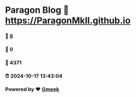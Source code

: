 # Paragon Blog :link: https://ParagonMkII.github.io 
### :page_facing_up: [6](https://ParagonMkII.github.io/tag.html) 
### :speech_balloon: 0 
### :hibiscus: 4371 
### :alarm_clock: 2024-10-17 13:43:04 
### Powered by :heart: [Gmeek](https://github.com/Meekdai/Gmeek)
